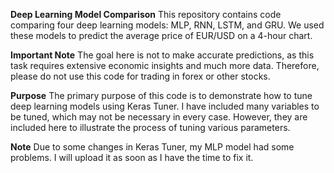 **Deep Learning Model Comparison**
This repository contains code comparing four deep learning models: MLP, RNN, LSTM, and GRU. We used these models to predict the average price of EUR/USD on a 4-hour chart.

**Important Note**
The goal here is not to make accurate predictions, as this task requires extensive economic insights and much more data. Therefore, please do not use this code for trading in forex or other stocks.

**Purpose**
The primary purpose of this code is to demonstrate how to tune deep learning models using Keras Tuner. I have included many variables to be tuned, which may not be necessary in every case. However, they are included here to illustrate the process of tuning various parameters.

**Note**
Due to some changes in Keras Tuner, my MLP model had some problems. I will upload it as soon as I have the time to fix it.

